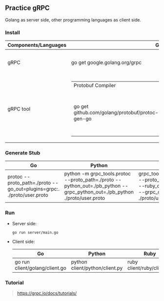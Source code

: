 Practice gRPC
---

Golang as server side, other programming languages as client side.

### Install

Components/Languages | Go | Python | Ruby 
--- | --- | --- | ---
gRPC | go get google.golang.org/grpc | python -m pip install grpcio | gem install grpc
gRPC tool | <table><tr><td>Protobuf Compiler</td><td> Protobuf Compiler Plugin</td></tr><tr><td>go get github.com/golang/protobuf/protoc-gen-go</td><td><table><td>mac</td><td>centos</td><td>ubuntu</td></tr><tr><td>brew install protobuf</td><td>yum install -y protobuf-compiler</td><td>apt install -y protobuf-compiler</td></table></td></tr></table> | python -m pip install grpcio-tools | gem install grpc-tools

### Generate Stub

Go | Python | Ruby
--- | --- | ---
protoc --proto_path=./proto --go_out=plugins=grpc:. ./proto/user.proto | python -m grpc_tools.protoc --proto_path=./proto --python_out=./pb_python --grpc_python_out=./pb_python ./proto/user.proto | grpc_tools_ruby_protoc --proto_path=./proto --ruby_out=./pb_ruby --grpc_out=./pb_ruby ./proto/user.proto

### Run

- Server side:

  `go run server/main.go`

- Client side:

  Go | Python | Ruby
  --- | --- | ---
  go run client/golang/client.go | python client/python/client.py | ruby client/ruby/client.rb

### Tutorial

> https://grpc.io/docs/tutorials/

